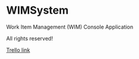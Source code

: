 # WIMSystem

Work Item Management (WIM) Console Application

All rights reserved!

[Trello link](https://trello.com/b/Ockj2Cxm/oop-teamwork-assignment)
 